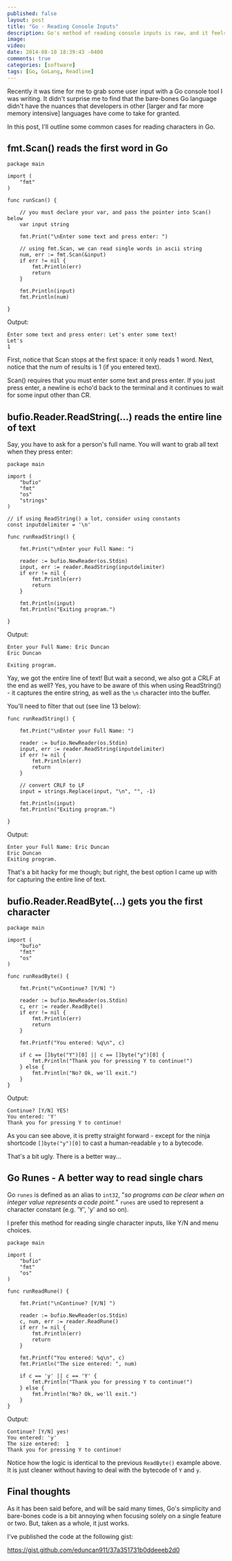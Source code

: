 ```yaml
---
published: false
layout: post
title: "Go - Reading Console Inputs"
description: Go's method of reading console inputs is raw, and it feels good.
image: 
video: 
date: 2014-08-10 18:39:43 -0400
comments: true
categories: [software]
tags: [Go, GoLang, Readline]
---
```

Recently it was time for me to grab some user input with a Go console tool I was writing.  It didn't surprise me to find that the bare-bones Go language didn't have the nuances that developers in other [larger and far more memory intensive] languages have come to take for granted.

In this post, I'll outline some common cases for reading characters in Go.

## fmt.Scan() reads the first word in Go

``` text fmt.Scan(...)
package main

import (
    "fmt"
)

func runScan() {

    // you must declare your var, and pass the pointer into Scan() below
    var input string

    fmt.Print("\nEnter some text and press enter: ")

    // using fmt.Scan, we can read single words in ascii string
    num, err := fmt.Scan(&input)
    if err != nil {
        fmt.Println(err)
        return
    }

    fmt.Println(input)
    fmt.Println(num)

}
```

Output:
```
Enter some text and press enter: Let's enter some text!
Let's
1
```

First, notice that Scan stops at the first space: it only reads 1 word.  Next, notice that the num of results is 1 (if you entered text).

Scan() requires that you must enter some text and press enter.  If you just press enter, a newline is echo'd back to the terminal and it continues to wait for some input other than CR.

## bufio.Reader.ReadString(...) reads the entire line of text

Say, you have to ask for a person's full name.  You will want to grab all text when they press enter:

``` text bufio.Reader.ReadString(...)
package main

import (
    "bufio"
    "fmt"
    "os"
    "strings"
)

// if using ReadString() a lot, consider using constants
const inputdelimiter = '\n'

func runReadString() {

    fmt.Print("\nEnter your Full Name: ")

    reader := bufio.NewReader(os.Stdin)
    input, err := reader.ReadString(inputdelimiter)
    if err != nil {
        fmt.Println(err)
        return
    }

    fmt.Println(input)
    fmt.Println("Exiting program.")

}
```


Output: 

```
Enter your Full Name: Eric Duncan
Eric Duncan

Exiting program.
```

Yay, we got the entire line of text!  But wait a second, we also got a CRLF at the end as well?  Yes, you have to be aware of this when using ReadString() - it captures the entire string, as well as the `\n` character into the buffer.

You'll need to filter that out (see line 13 below):

```
func runReadString() {

    fmt.Print("\nEnter your Full Name: ")

    reader := bufio.NewReader(os.Stdin)
    input, err := reader.ReadString(inputdelimiter)
    if err != nil {
        fmt.Println(err)
        return
    }

    // convert CRLF to LF
    input = strings.Replace(input, "\n", "", -1)

    fmt.Println(input)
    fmt.Println("Exiting program.")

}
```

Output:

```
Enter your Full Name: Eric Duncan
Eric Duncan
Exiting program.
```

That's a bit hacky for me though; but right, the best option I came up with for capturing the entire line of text.

## bufio.Reader.ReadByte(...) gets you the first character

``` text bufio.Reader.ReadString(...)
package main

import (
    "bufio"
    "fmt"
    "os"
)

func runReadByte() {

    fmt.Print("\nContinue? [Y/N] ")

    reader := bufio.NewReader(os.Stdin)
    c, err := reader.ReadByte()
    if err != nil {
        fmt.Println(err)
        return
    }

    fmt.Printf("You entered: %q\n", c)

    if c == []byte("Y")[0] || c == []byte("y")[0] {
        fmt.Println("Thank you for pressing Y to continue!")
    } else {
        fmt.Println("No? Ok, we'll exit.")
    }
}

```

Output:

```
Continue? [Y/N] YES!
You entered: 'Y'
Thank you for pressing Y to continue!
```

As you can see above, it is pretty straight forward - except for the ninja shortcode `[]byte("y")[0]` to cast a human-readable `y` to a bytecode.  

That's a bit ugly.  There is a better way...

## Go Runes - A better way to read single chars

Go `runes` is defined as an alias to `int32`, "*so programs can be clear when an integer value represents a code point.*"  `runes` are used to represent a character constant (e.g. 'Y', 'y' and so on).

I prefer this method for reading single character inputs, like Y/N and menu choices.

``` text bufio.Reader.ReadRune()
package main

import (
    "bufio"
    "fmt"
    "os"
)

func runReadRune() {

    fmt.Print("\nContinue? [Y/N] ")

    reader := bufio.NewReader(os.Stdin)
    c, num, err := reader.ReadRune()
    if err != nil {
        fmt.Println(err)
        return
    }

    fmt.Printf("You entered: %q\n", c)
    fmt.Println("The size entered: ", num)

    if c == 'y' || c == 'Y' {
        fmt.Println("Thank you for pressing Y to continue!")
    } else {
        fmt.Println("No? Ok, we'll exit.")
    }
}

```

Output:

```
Continue? [Y/N] yes!
You entered: 'y'
The size entered:  1
Thank you for pressing Y to continue!
```

Notice how the logic is identical to the previous `ReadByte()` example above.  It is just cleaner without having to deal with the bytecode of `Y` and `y`.

## Final thoughts

As it has been said before, and will be said many times, Go's simplicity and bare-bones code is a bit annoying when focusing solely on a single feature or two.  But, taken as a whole, it just works.

I've published the code at the following gist:

https://gist.github.com/eduncan911/37a351731b0ddeeeb2d0


